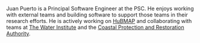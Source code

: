 Juan Puerto is a Principal Software Engineer at the PSC. He enjoys working with external teams and building software to support those teams in their research efforts. He is actively working on [HuBMAP](https://hubmapconsortium.org/) and collaborating with teams at [The Water Institute](https://thewaterinstitute.org/) and the [Coastal Protection and Restoration Authority](https://coastal.la.gov/).

